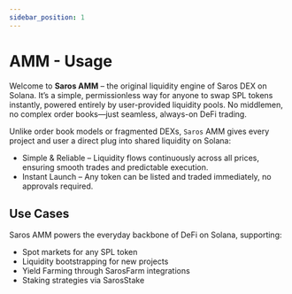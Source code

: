 ```yaml
---
sidebar_position: 1
---
```


# AMM - Usage

Welcome to **Saros AMM** – the original liquidity engine of Saros DEX on Solana. It’s a simple, permissionless way for anyone to swap SPL tokens instantly, powered entirely by user-provided liquidity pools. No middlemen, no complex order books—just seamless, always-on DeFi trading.

Unlike order book models or fragmented DEXs, `Saros` AMM gives every project and user a direct plug into shared liquidity on Solana:

- Simple & Reliable – Liquidity flows continuously across all prices, ensuring smooth trades and predictable execution.
- Instant Launch – Any token can be listed and traded immediately, no approvals required.

## Use Cases

Saros AMM powers the everyday backbone of DeFi on Solana, supporting:

- Spot markets for any SPL token
- Liquidity bootstrapping for new projects
- Yield Farming through SarosFarm integrations
- Staking strategies via SarosStake
